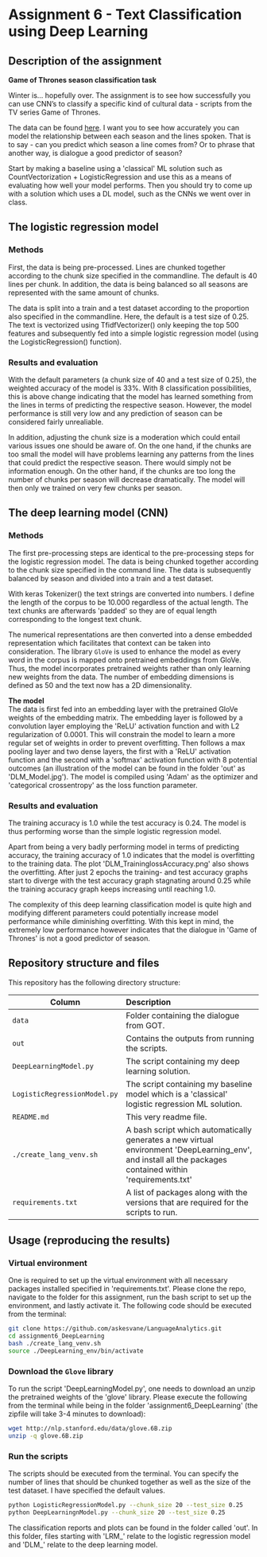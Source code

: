 # Assignment 6 - Text Classification using Deep Learning

## Description of the assignment
__Game of Thrones season classification task__

Winter is... hopefully over.
The assignment is to see how successfully you can use CNN’s to classify a specific kind of cultural data - scripts from the TV series Game of Thrones.

The data can be found [here](https://www.kaggle.com/albenft/game-of-thrones-script-all-seasons).
I want you to see how accurately you can model the relationship between each season and the lines spoken. That is to say - can you predict which season a line comes from? Or to phrase that another way, is dialogue a good predictor of season?

Start by making a baseline using a 'classical' ML solution such as CountVectorization + LogisticRegression and use this as a means of evaluating how well your model performs. Then you should try to come up with a solution which uses a DL model, such as the CNNs we went over in class.

## The logistic regression model

### Methods 
First, the data is being pre-processed. Lines are chunked together according to the chunk size specified in the commandline. The default is 40 lines per chunk. In addition, the data is being balanced so all seasons are represented with the same amount of chunks. 

The data is split into a train and a test dataset according to the proportion also specified in the commandline. Here, the default is a test size of 0.25. The text is vectorized using TfidfVectorizer() only keeping the top 500 features and subsequently fed into a simple logistic regression model (using the LogisticRegression() function).

### Results and evaluation
With the default parameters (a chunk size of 40 and a test size of 0.25), the weighted accuracy of the model is 33%. With 8 classification possibilities, this is above change indicating that the model has learned something from the lines in terms of predicting the respective season. However, the model performance is still very low and any prediction of season can be considered fairly unrealiable. 

In addition, adjusting the chunk size is a moderation which could entail various issues one should be aware of. On the one hand, if the chunks are too small the model will have problems learning any patterns from the lines that could predict the respective season. There would simply not be information enough. On the other hand, if the chunks are too long the number of chunks per season will decrease dramatically. The model will then only we trained on very few chunks per season.

## The deep learning model (CNN)

### Methods
The first pre-processing steps are identical to the pre-processing steps for the logistic regression model. The data is being chunked together according to the chunk size specified in the command line. The data is subsequently balanced by season and divided into a train and a test dataset.

With keras Tokenizer() the text strings are converted into numbers. I define the length of the corpus to be 10.000 regardless of the actual length. The text chunks are afterwards 'padded' so they are of equal length corresponding to the longest text chunk. 

The numerical representations are then converted into a dense embedded representation which facilitates that context can be taken into consideration. The library ```GloVe``` is used to enhance the model as every word in the corpus is mapped onto pretrained embeddings from GloVe. Thus, the model incorporates pretrained weights rather than only learning new weights from the data. The number of embedding dimensions is defined as 50 and the text now has a 2D dimensionality.

__The model__<br>
The data is first fed into an embedding layer with the pretrained GloVe weights of the embedding matrix. The embedding layer is followed by a convolution layer employing the 'ReLU' activation function and with L2 regularization of 0.0001. This will constrain the model to learn a more regular set of weights in order to prevent overfitting. Then follows a max pooling layer and two dense layers, the first with a 'ReLU' activation function and the second with a 'softmax' activation function with 8 potential outcomes (an illustration of the model can be found in the folder 'out' as 'DLM_Model.jpg').
The model is compiled using 'Adam' as the optimizer and 'categorical crossentropy' as the loss function parameter. 


### Results and evaluation
The training accuracy is 1.0 while the test accuracy is 0.24. The model is thus performing worse than the simple logistic regression model. 

Apart from being a very badly performing model in terms of predicting accuracy, the training accuracy of 1.0 indicates that the model is overfitting to the training data. The plot 'DLM_TraininglossAccuracy.png' also shows the overfitting. After just 2 epochs the training- and test accuracy graphs start to diverge with the test accuracy graph stagnating around 0.25 while the training accuracy graph keeps increasing until reaching 1.0.

The complexity of this deep learning classification model is quite high and modifying different parameters could potentially increase model performance while diminishing overfitting. With this kept in mind, the extremely low performance however indicates that the dialogue in 'Game of Thrones' is not a good predictor of season.

## Repository structure and files

This repository has the following directory structure:

| Column | Description|
|--------|:-----------|
```data``` | Folder containing the dialogue from GOT.
```out``` | Contains the outputs from running the scripts.
```DeepLearningModel.py```| The script containing my deep learning solution.
```LogisticRegressionModel.py```| The script containing my baseline model which is a 'classical' logistic regression ML solution.
```README.md``` | This very readme file.
```./create_lang_venv.sh``` | A bash script which automatically generates a new virtual environment 'DeepLearning_env', and install all the packages contained within 'requirements.txt'
```requirements.txt``` | A list of packages along with the versions that are required for the scripts to run.


## Usage (reproducing the results)

### Virtual environment
One is required to set up the virtual environment with all necessary packages installed specified in 'requirements.txt'. Please clone the repo, navigate to the folder for this assignment, run the bash script to set up the environment, and lastly activate it. The following code should be executed from the terminal:

```bash
git clone https://github.com/askesvane/LanguageAnalytics.git
cd assignment6_DeepLearning
bash ./create_lang_venv.sh
source ./DeepLearning_env/bin/activate
```
### Download the ```Glove``` library
To run the script 'DeepLearningModel.py', one needs to download an unzip the pretrained weights of the 'glove' library. Please execute the following from the terminal while being in the folder 'assignment6_DeepLearning' (the zipfile will take 3-4 minutes to download):

```bash
wget http://nlp.stanford.edu/data/glove.6B.zip
unzip -q glove.6B.zip
```
### Run the scripts
The scripts should be executed from the terminal. You can specify the number of lines that should be chunked together as well as the size of the test dataset. I have specified the default values.
```bash
python LogisticRegressionModel.py --chunk_size 20 --test_size 0.25
python DeepLearningnModel.py --chunk_size 20 --test_size 0.25
```
The classification reports and plots can be found in the folder called 'out'. In this folder, files starting with 'LRM_' relate to the logistic regression model and 'DLM_' relate to the deep learning model.